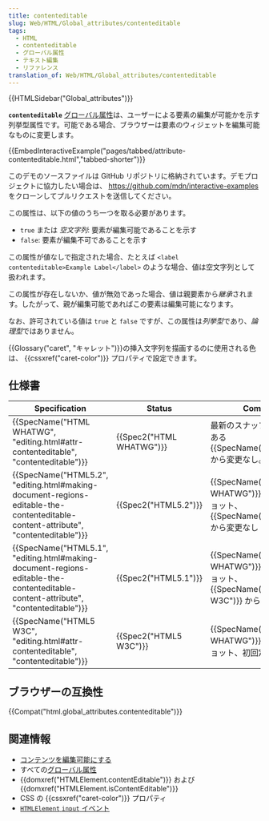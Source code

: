 ```yaml
---
title: contenteditable
slug: Web/HTML/Global_attributes/contenteditable
tags:
  - HTML
  - contenteditable
  - グローバル属性
  - テキスト編集
  - リファレンス
translation_of: Web/HTML/Global_attributes/contenteditable
---
```

{{HTMLSidebar("Global_attributes")}}

**`contenteditable`** [グローバル属性](/ja/docs/Web/HTML/Global_attributes)は、ユーザーによる要素の編集が可能かを示す列挙型属性です。可能である場合、ブラウザーは要素のウィジェットを編集可能なものに変更します。

{{EmbedInteractiveExample("pages/tabbed/attribute-contenteditable.html","tabbed-shorter")}}

<p class="hidden">このデモのソースファイルは GitHub リポジトリに格納されています。デモプロジェクトに協力したい場合は、 <a href="https://github.com/mdn/interactive-examples">https://github.com/mdn/interactive-examples</a> をクローンしてプルリクエストを送信してください。</p>

この属性は、以下の値のうち一つを取る必要があります。

- `true` または _空文字列_: 要素が編集可能であることを示す
- `false`: 要素が編集不可であることを示す

この属性が値なしで指定された場合、たとえば `<label contenteditable>Example Label</label>` のような場合、値は空文字列として扱われます。

この属性が存在しないか、値が無効であった場合、値は親要素から*継承*されます。したがって、親が編集可能であればこの要素は編集可能になります。

なお、許可されている値は `true` と `false` ですが、この属性は*列挙型*であり、*論理型*ではありません。

{{Glossary("caret", "キャレット")}}の挿入文字列を描画するのに使用される色は、 {{cssxref("caret-color")}} プロパティで設定できます。

## 仕様書

| Specification                                                                                                                                                                | Status                           | Comment                                                                                                 |
| ---------------------------------------------------------------------------------------------------------------------------------------------------------------------------- | -------------------------------- | ------------------------------------------------------------------------------------------------------- |
| {{SpecName("HTML WHATWG", "editing.html#attr-contenteditable", "contenteditable")}}                                                             | {{Spec2("HTML WHATWG")}} | 最新のスナップショットである {{SpecName("HTML5.2")}} から変更なし。                            |
| {{SpecName("HTML5.2", "editing.html#making-document-regions-editable-the-contenteditable-content-attribute", "contenteditable")}} | {{Spec2("HTML5.2")}}     | {{SpecName("HTML WHATWG")}} のスナップショット、 {{SpecName("HTML5.1")}} から変更なし |
| {{SpecName("HTML5.1", "editing.html#making-document-regions-editable-the-contenteditable-content-attribute", "contenteditable")}} | {{Spec2("HTML5.1")}}     | {{SpecName("HTML WHATWG")}} のスナップショット、 {{SpecName("HTML5 W3C")}} から変更なし |
| {{SpecName("HTML5 W3C", "editing.html#attr-contenteditable", "contenteditable")}}                                                                 | {{Spec2("HTML5 W3C")}}     | {{SpecName("HTML WHATWG")}} のスナップショット、初回定義。                                     |

## ブラウザーの互換性

{{Compat("html.global_attributes.contenteditable")}}

## 関連情報

- [コンテンツを編集可能にする](/ja/docs/Web/Guide/HTML/Editable_content)
- すべての[グローバル属性](/ja/docs/Web/HTML/Global_attributes)
- {{domxref("HTMLElement.contentEditable")}} および {{domxref("HTMLElement.isContentEditable")}}
- CSS の {{cssxref("caret-color")}} プロパティ
- [`HTMLElement` `input` イベント](/ja/docs/Web/API/HTMLElement/input_event)
